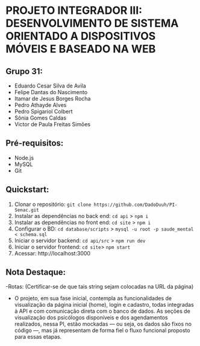 # PROJETO INTEGRADOR III: DESENVOLVIMENTO DE SISTEMA ORIENTADO A DISPOSITIVOS MÓVEIS E BASEADO NA WEB

## Grupo 31:

- Eduardo Cesar Silva de Avila
- Felipe Dantas do Nascimento 
- Itamar de Jesus Borges Rocha
- Pedro Athayde Alves
- Pedro Spigariol Colbert
- Sônia Gomes Caldas
- Victor de Paula Freitas Simões

## Pré-requisitos:

- Node.js
- MySQL
- Git

## Quickstart:

1. Clonar o repositório: `git clone https://github.com/DadoDuuh/PI-Senac.git`
2. Instalar as dependências no back end: `cd api` > `npm i`
3. Instalar as dependências no front end: `cd site` > `npm i`
4. Configurar o BD: `cd database/scripts` > `mysql -u root -p saude_mental < schema.sql`
5. Iniciar o servidor backend: `cd api/src` > `npm run dev`
6. Iniciar o servidor frontend: `cd site`> `npm start`
7. Acessar: http://localhost:3000

## Nota Destaque:
-Rotas:
 <Route path="/" />
 <Route path="/login/usuario" />
 <Route path="/cadastro" />
 <Route path="/paginaUsuario" />
 <Route path="/Agendamentos" />
 (Certificar-se de que tais string sejam colocadas na URL da página)

- O projeto, em sua fase inicial, contempla as funcionalidades de visualização da página inicial (home), login e cadastro, todas integradas à API e com comunicação direta com o banco de dados. As seções de visualização dos psicólogos disponíveis e dos agendamentos realizados, nessa PI, estão mockadas — ou seja, os dados são fixos no código —, mas já representam de forma fiel o fluxo funcional proposto para essas etapas.
